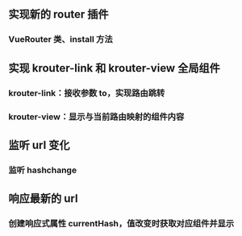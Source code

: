 ## 实现新的 router 插件
### VueRouter 类、install 方法

## 实现 krouter-link 和 krouter-view 全局组件
### krouter-link：接收参数 to，实现路由跳转
### krouter-view：显示与当前路由映射的组件内容

## 监听 url 变化
### 监听 hashchange

## 响应最新的 url
### 创建响应式属性 currentHash，值改变时获取对应组件并显示

